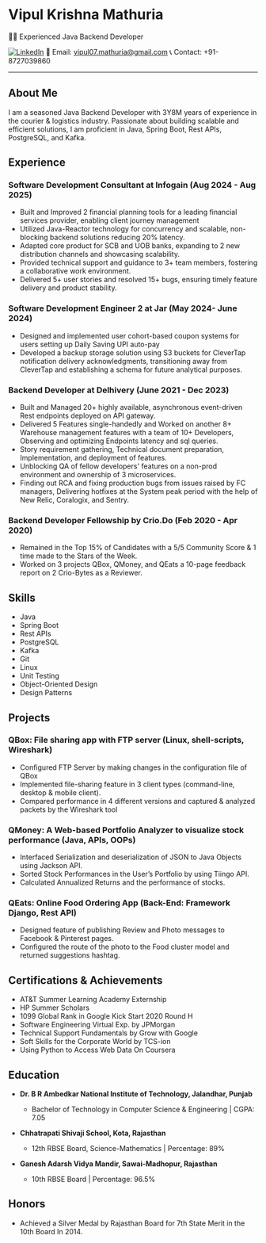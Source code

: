 # Vipul Krishna Mathuria

👨‍💻 Experienced Java Backend Developer

[![LinkedIn](https://img.shields.io/badge/-LinkedIn-blue?style=flat&logo=linkedin&logoColor=white)](www.linkedin.com/in/vipulkrishna)
📧 Email: vipul07.mathuria@gmail.com
📞 Contact: +91-8727039860

---

## About Me

I am a seasoned Java Backend Developer with 3Y8M years of experience in the courier & logistics industry. Passionate about building scalable and efficient solutions, I am proficient in Java, Spring Boot, Rest APIs, PostgreSQL, and Kafka.

## Experience
### Software Development Consultant at Infogain (Aug 2024 - Aug 2025)
- Built and Improved 2 financial planning tools for a leading financial services provider, enabling client journey management 
- Utilized Java-Reactor technology for concurrency and scalable, non-blocking backend solutions reducing 20% latency. 
- Adapted core product for SCB and UOB banks, expanding to 2 new distribution channels and showcasing scalability. 
- Provided technical support and guidance to 3+ team members, fostering a collaborative work environment. 
- Delivered 5+ user stories and resolved 15+ bugs, ensuring timely feature delivery and product stability. 

### Software Development Engineer 2 at Jar (May 2024- June 2024) 
- Designed and implemented user cohort-based coupon systems for users setting up Daily Saving UPI auto-pay 
- Developed a backup storage solution using S3 buckets for CleverTap notification delivery acknowledgments, transitioning away from CleverTap and establishing a schema for future analytical purposes. 

### Backend Developer at Delhivery (June 2021 - Dec 2023)

- Built and Managed 20+ highly available, asynchronous event-driven Rest endpoints deployed on API gateway.
- Delivered 5 Features single-handedly and Worked on another 8+ Warehouse management features with a team of 10+ Developers, Observing and optimizing Endpoints latency and sql queries.
- Story requirement gathering, Technical document preparation, Implementation, and deployment of features.
- Unblocking QA of fellow developers' features on a non-prod environment and ownership of 3 microservices.
- Finding out RCA and fixing production bugs from issues raised by FC managers, Delivering hotfixes at the System peak period with the help of New Relic, Coralogix, and Sentry.

### Backend Developer Fellowship by Crio.Do (Feb 2020 - Apr 2020)

- Remained in the Top 15% of Candidates with a 5/5 Community Score & 1 time made to the Stars of the Week.
- Worked on 3 projects QBox, QMoney, and QEats a 10-page feedback report on 2 Crio-Bytes as a Reviewer.

## Skills

- Java
- Spring Boot
- Rest APIs
- PostgreSQL
- Kafka
- Git
- Linux
- Unit Testing
- Object-Oriented Design
- Design Patterns

## Projects

### QBox: File sharing app with FTP server (Linux, shell-scripts, Wireshark)

- Configured FTP Server by making changes in the configuration file of QBox
- Implemented file-sharing feature in 3 client types (command-line, desktop & mobile client).
- Compared performance in 4 different versions and captured & analyzed packets by the Wireshark tool

### QMoney: A Web-based Portfolio Analyzer to visualize stock performance (Java, APIs, OOPs)

- Interfaced Serialization and deserialization of JSON to Java Objects using Jackson API.
- Sorted Stock Performances in the User’s Portfolio by using Tiingo API.
- Calculated Annualized Returns and the performance of stocks.

### QEats: Online Food Ordering App (Back-End: Framework Django, Rest API)

- Designed feature of publishing Review and Photo messages to Facebook & Pinterest pages.
- Configured the route of the photo to the Food cluster model and returned suggestions hashtag.

## Certifications & Achievements

- AT&T Summer Learning Academy Externship
- HP Summer Scholars
- 1099 Global Rank in Google Kick Start 2020 Round H
- Software Engineering Virtual Exp. by JPMorgan
- Technical Support Fundamentals by Grow with Google
- Soft Skills for the Corporate World by TCS-ion
- Using Python to Access Web Data On Coursera

## Education

- **Dr. B R Ambedkar National Institute of Technology, Jalandhar, Punjab**
  - Bachelor of Technology in Computer Science & Engineering | CGPA: 7.05

- **Chhatrapati Shivaji School, Kota, Rajasthan**
  - 12th RBSE Board, Science-Mathematics | Percentage: 89%

- **Ganesh Adarsh Vidya Mandir, Sawai-Madhopur, Rajasthan**
  - 10th RBSE Board | Percentage: 96.5%

## Honors

- Achieved a Silver Medal by Rajasthan Board for 7th State Merit in the 10th Board In 2014.
